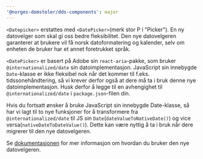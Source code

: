 ```yaml
---
'@norges-domstoler/dds-components': major
---
```


`<Datepicker>` erstattes med `<DatePicker>`(merk stor P i "Picker"). En ny datovelger som skal gi oss bedre fleksibilitet. Den nye datovelgeren garanterer at brukere vil få norsk datoformatering og kalender, selv om enheten de bruker har et annet foretrukket språk.

`<DatePicker>` er basert på Adobe sin `react-aria`-pakke, som bruker `@internationalized/date` sin datoimplementasjon. JavaScript sin innebygde `Date`-klasse er ikke fleksibel nok når det kommer til f.eks. tidssonehåndtering, så vi krever derfor også at dere må ta i bruk denne nye datoimplementasjon. Husk derfor å legge til en avhengighet til `@internationalized/date` i `package.json`-filen din.

Hvis du fortsatt ønsker å bruke JavaScript sin innebygde Date-klasse, så har vi lagt til to nye funksjoner for å transformere fra `@internationalized/date` til JS sin `Date`(`dateValueToNativeDate()`) og vice versa(`nativeDateToDateValue()`). Dette kan være nyttig å ta i bruk når dere migrerer til den nye datovelgeren.

Se [dokumentasjonen](https://design.domstol.no/987b33f71/p/73c4d3-datepicker/b/369590) for mer informasjon om hvordan du bruker den nye datovelgeren.
